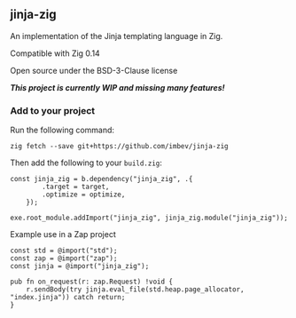 ## jinja-zig

An implementation of the Jinja templating language in Zig.

Compatible with Zig 0.14

Open source under the BSD-3-Clause license

***This project is currently WIP and missing many features!***

### Add to your project

Run the following command:
```shell
zig fetch --save git+https://github.com/imbev/jinja-zig
```

Then add the following to your `build.zig`:

```zig
const jinja_zig = b.dependency("jinja_zig", .{
        .target = target,
        .optimize = optimize,
    });

exe.root_module.addImport("jinja_zig", jinja_zig.module("jinja_zig"));

```

Example use in a Zap project
```
const std = @import("std");
const zap = @import("zap");
const jinja = @import("jinja_zig");

pub fn on_request(r: zap.Request) !void {
    r.sendBody(try jinja.eval_file(std.heap.page_allocator, "index.jinja")) catch return;
}
```
